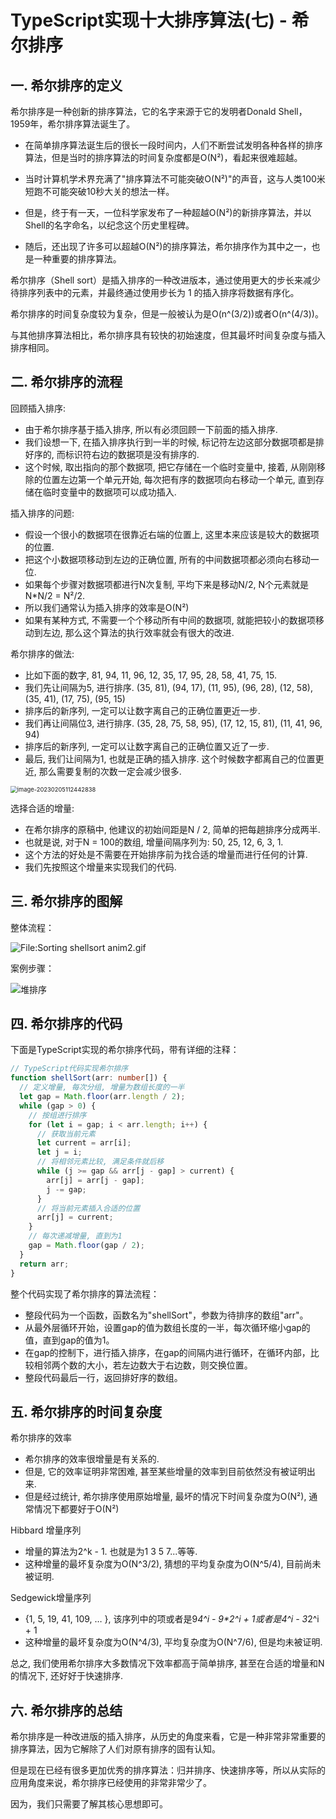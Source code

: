# TypeScript实现十大排序算法(七) - 希尔排序

## 一. 希尔排序的定义

希尔排序是一种创新的排序算法，它的名字来源于它的发明者Donald Shell，1959年，希尔排序算法诞生了。

* 在简单排序算法诞生后的很长一段时间内，人们不断尝试发明各种各样的排序算法，但是当时的排序算法的时间复杂度都是O(N²)，看起来很难超越。

* 当时计算机学术界充满了"排序算法不可能突破O(N²)"的声音，这与人类100米短跑不可能突破10秒大关的想法一样。

* 但是，终于有一天，一位科学家发布了一种超越O(N²)的新排序算法，并以Shell的名字命名，以纪念这个历史里程碑。

* 随后，还出现了许多可以超越O(N²)的排序算法，希尔排序作为其中之一，也是一种重要的排序算法。

希尔排序（Shell sort）是插入排序的一种改进版本，通过使用更大的步长来减少待排序列表中的元素，并最终通过使用步长为 1 的插入排序将数据有序化。

希尔排序的时间复杂度较为复杂，但是一般被认为是O(n^(3/2))或者O(n^(4/3))。

与其他排序算法相比，希尔排序具有较快的初始速度，但其最坏时间复杂度与插入排序相同。



## 二. 希尔排序的流程

回顾插入排序:

- 由于希尔排序基于插入排序, 所以有必须回顾一下前面的插入排序.
- 我们设想一下, 在插入排序执行到一半的时候, 标记符左边这部分数据项都是排好序的, 而标识符右边的数据项是没有排序的.
- 这个时候, 取出指向的那个数据项, 把它存储在一个临时变量中, 接着, 从刚刚移除的位置左边第一个单元开始, 每次把有序的数据项向右移动一个单元, 直到存储在临时变量中的数据项可以成功插入.

插入排序的问题:

- 假设一个很小的数据项在很靠近右端的位置上, 这里本来应该是较大的数据项的位置.
- 把这个小数据项移动到左边的正确位置, 所有的中间数据项都必须向右移动一位.
- 如果每个步骤对数据项都进行N次复制, 平均下来是移动N/2, N个元素就是 N*N/2 = N²/2.
- 所以我们通常认为插入排序的效率是O(N²)
- 如果有某种方式, 不需要一个个移动所有中间的数据项, 就能把较小的数据项移动到左边, 那么这个算法的执行效率就会有很大的改进.

希尔排序的做法:

- 比如下面的数字, 81, 94, 11, 96, 12, 35, 17, 95, 28, 58, 41, 75, 15.
- 我们先让间隔为5, 进行排序. (35, 81), (94, 17), (11, 95), (96, 28), (12, 58), (35, 41), (17, 75), (95, 15)
- 排序后的新序列, 一定可以让数字离自己的正确位置更近一步.
- 我们再让间隔位3, 进行排序. (35, 28, 75, 58, 95), (17, 12, 15, 81), (11, 41, 96, 94)
- 排序后的新序列, 一定可以让数字离自己的正确位置又近了一步.
- 最后, 我们让间隔为1, 也就是正确的插入排序. 这个时候数字都离自己的位置更近, 那么需要复制的次数一定会减少很多.

<img src="https://coderwhy-1257727333.cos.ap-guangzhou.myqcloud.com/uPic/image-20230205112442838.png" alt="image-20230205112442838" style="zoom:67%;" />



选择合适的增量:

- 在希尔排序的原稿中, 他建议的初始间距是N / 2, 简单的把每趟排序分成两半.
- 也就是说, 对于N = 100的数组, 增量间隔序列为: 50, 25, 12, 6, 3, 1.
- 这个方法的好处是不需要在开始排序前为找合适的增量而进行任何的计算.
- 我们先按照这个增量来实现我们的代码.





## 三. 希尔排序的图解

整体流程：

![File:Sorting shellsort anim2.gif](https://coderwhy-1257727333.cos.ap-guangzhou.myqcloud.com/uPic/Sorting_shellsort_anim2.png)

案例步骤：

![堆排序](https://coderwhy-1257727333.cos.ap-guangzhou.myqcloud.com/uPic/Heapsort-example.png)



## 四. 希尔排序的代码

下面是TypeScript实现的希尔排序代码，带有详细的注释：

```ts
// TypeScript代码实现希尔排序
function shellSort(arr: number[]) {
  // 定义增量, 每次分组, 增量为数组长度的一半
  let gap = Math.floor(arr.length / 2);
  while (gap > 0) {
    // 按组进行排序
    for (let i = gap; i < arr.length; i++) {
      // 获取当前元素
      let current = arr[i];
      let j = i;
      // 将相邻元素比较, 满足条件就后移
      while (j >= gap && arr[j - gap] > current) {
        arr[j] = arr[j - gap];
        j -= gap;
      }
      // 将当前元素插入合适的位置
      arr[j] = current;
    }
    // 每次递减增量, 直到为1
    gap = Math.floor(gap / 2);
  }
  return arr;
}
```

整个代码实现了希尔排序的算法流程：

- 整段代码为一个函数，函数名为"shellSort"，参数为待排序的数组"arr"。
- 从最外层循环开始，设置gap的值为数组长度的一半，每次循环缩小gap的值，直到gap的值为1。
- 在gap的控制下，进行插入排序，在gap的间隔内进行循环，在循环内部，比较相邻两个数的大小，若左边数大于右边数，则交换位置。
- 整段代码最后一行，返回排好序的数组。





## 五. 希尔排序的时间复杂度

希尔排序的效率

- 希尔排序的效率很增量是有关系的.
- 但是, 它的效率证明非常困难, 甚至某些增量的效率到目前依然没有被证明出来.
- 但是经过统计, 希尔排序使用原始增量, 最坏的情况下时间复杂度为O(N²), 通常情况下都要好于O(N²)

Hibbard 增量序列

- 增量的算法为2^k - 1. 也就是为1 3 5 7...等等.
- 这种增量的最坏复杂度为O(N^3/2), 猜想的平均复杂度为O(N^5/4), 目前尚未被证明.

Sedgewick增量序列

- {1, 5, 19, 41, 109, … }, 该序列中的项或者是9*4^i - 9\*2^i + 1或者是4^i - 3*2^i + 1
- 这种增量的最坏复杂度为O(N^4/3), 平均复杂度为O(N^7/6), 但是均未被证明.

总之, 我们使用希尔排序大多数情况下效率都高于简单排序, 甚至在合适的增量和N的情况下, 还好好于快速排序.



## 六. 希尔排序的总结

希尔排序是一种改进版的插入排序，从历史的角度来看，它是一种非常非常重要的排序算法，因为它解除了人们对原有排序的固有认知。

但是现在已经有很多更加优秀的排序算法：归并排序、快速排序等，所以从实际的应用角度来说，希尔排序已经使用的非常非常少了。

因为，我们只需要了解其核心思想即可。



